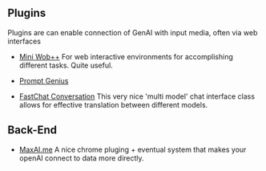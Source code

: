 ## Plugins
Plugins are can enable connection of GenAI with input media, often via web interfaces

- [Mini Wob++](http://miniwob.farama.org/) For web interactive environments for accomplishing different tasks. Quite useful.

- ️[Prompt Genius](https://chrome.google.com/webstore/detail/chatgpt-prompt-genius/jjdnakkfjnnbbckhifcfchagnpofjffo)

- [FastChat Conversation]( https://github.com/lm-sys/FastChat/blob/main/fastchat/conversation.py) This very nice 'multi model' chat interface class allows for effective translation between different models.


## Back-End

- [MaxAI.me](https://app.maxai.me/my-plan) A nice chrome pluging + eventual system  that makes your openAI connect to data more directly.
